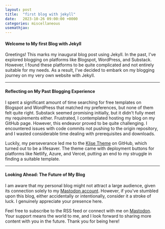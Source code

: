 ```yaml
---
layout: post
title:  "first blog with jekyll"
date:   2023-10-26 09:00:00 +0000
categories: miscellaneous
usemathjax: 
---
```



#### Welcome to My first Blog with Jekyll

Greetings! This marks my inaugural blog post using Jekyll. In the past, I've explored blogging on platforms like Blogspot, WordPress, and Substack. However, I found these platforms to be quite complicated and not entirely suitable for my needs. As a result, I've decided to embark on my blogging journey on my very own website with Jekyll.

<hr>

#### Reflecting on My Past Blogging Experience
I spent a significant amount of time searching for free templates on Blogspot and WordPress that matched my preferences, but none of them felt quite right. Substack seemed promising initially, but it didn't fully meet my requirements either. Frustrated, I contemplated hosting my blog on my GitHub page. However, this endeavor proved to be quite challenging. I encountered issues with code commits not pushing to the origin repository, and I wasted considerable time dealing with prerequisites and downloads.

Luckily, my perseverance led me to the [Klise Theme](https://github.com/piharpi/jekyll-klise) on GitHub, which turned out to be a lifesaver. The theme came with deployment buttons for platforms like Netlify, Azure, and Vercel, putting an end to my struggle in finding a suitable template.

<hr>

#### Looking Ahead: The Future of My Blog

I am aware that my personal blog might not attract a large audience, given its connection solely to my [Mastodon account](https://mast.dragon-fly.club/@kirilina). However, if you've stumbled upon this blog, either accidentally or intentionally, consider it a stroke of luck. I genuinely appreciate your presence here.

Feel free to subscribe to the RSS feed or connect with me on [Mastodon](https://mast.dragon-fly.club/@kirilina). Your support means the world to me, and I look forward to sharing more content with you in the future. Thank you for being here!





